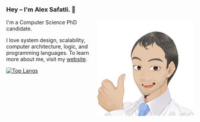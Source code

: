 ### Hey – I'm Alex Safatli. 👋

<img align="right" src="https://raw.githubusercontent.com/AlexSafatli/AlexSafatli/master/assets/portrait.png" width="260">

I'm a Computer Science PhD candidate.

I love system design, scalability, computer architecture, logic, and programming languages. To learn more about me, visit my [website](https://alex.safatli.com).

[![Top Langs](https://github-readme-stats.vercel.app/api/top-langs/?username=AlexSafatli&layout=compact&langs_count=10&hide=javascript,html,css,tex,shell,makefile&exclude_repo=alexsafatli.github.io,dataminingimplementations)](https://github.com/AlexSafatli?tab=repositories)
